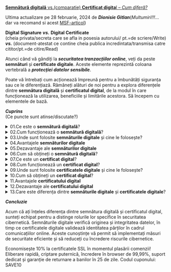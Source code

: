 
[**Semnătură digitală** vs.(comparatie) **Certificat digita**l – *Cum diferă?*](https://www.ssldragon.com/ro/blog/semnatura-digitala-vs-certificat-digital/#get-digital-signature)

Ultima actualizare pe 28 februarie, 2024 de ***Dionisie Gitlan***(*Multumiri!!!*... dar va recomand si acest [MSF-articol](https://support.microsoft.com/ro-ro/office/certificate-%C8%99i-semn%C4%83turi-digitale-8186cd15-e7ac-4a16-8597-22bd163e8e96))

**Digital Signature** ***vs.*** **Digital Certificate**<br/>
(cheia privata/secreta care se afla in posesia autorului/ pt.=de scriere/Write) ***vs.*** (document-atestat ce contine cheia publica incredintata/transmisa catre cititor/pt.=de citire/Read)

Atunci când vă gândiți la ***securitatea tranzacțiilor online***, veți da peste **semnături** și **certificate digitale**. Aceste elemente reprezintă coloana vertebrală a ***protecției datelor sensibile***.

Poate vă întrebați cum acționează împreună pentru a îmbunătăți siguranța sau ce le diferențiază. Rămâneți alături de noi pentru a explora diferențele dintre **semnătura digitală** și **certificatul digital**, de la modul în care funcționează la utilizarea, beneficiile și limitările acestora. Să începem cu elementele de bază.

***Cuprins***<br/>
(Ce puncte sunt atinse/discutate?)

<details>
  <summary>01.Ce este o <b>semnătură digitală</b>?</summary>
    
<hr/>

O semnătură digitală este un tip de semnătură electronică care utilizează o tehnică criptografică pentru a autentifica originea și integritatea documentelor, mesajelor sau programelor informatice digitale. Acesta utilizează un algoritm matematic pentru a genera o amprentă digitală unică, sau “semnătură”, pentru o anumită bucată de date. Această semnătură este individuală pentru expeditor și pentru conținutul semnat, asigurând identitatea expeditorului și garantând că datele rămân intacte în timpul transmiterii.

Semnăturile digitale sunt clasificate după cum urmează:

 - Semnături de **clasa 1** (semnături de e-mail):<br/>
   Aceste semnături verifică legătura dintre o adresă de e-mail și proprietarul său legitim, asigurând autenticitatea e-mailurilor.
 - Semnăturile din **clasa 2** (semnături bazate pe identitate):<br/>
   Acest tip de semnătură validează identificarea unei persoane prin compararea acesteia cu o bază de date verificată în prealabil.
 - Semnăturile din **clasa 3** (semnături validate în persoană):<br/>
   Aceste semnături sunt acordate după validarea persoanei care depune cererea în persoană, asigurând un nivel mai ridicat de încredere și validare pentru tranzacțiile financiare esențiale, cum ar fi platformele de cumpărături online și licitațiile electronice.



<hr/>

</details>

<details>
<summary>02.Cum funcționează o <b>semnătură digitală</b>?</summary>

<hr/>

Acum, să vedem cum funcționează pas cu pas.

 - **Creație**:<br/>
 Pentru a semna un document digital, semnatarul creează mai întâi o semnătură digitală unică folosind un algoritm criptografic, așa cum este specificat în standardul de semnătură digitală. Acest algoritm asigură securitatea și unicitatea semnăturii.
 - **Criptare**: <br/>
 Semnătura digitală este apoi criptată cu ajutorul cheii private a semnatarului, care face parte dintr-o pereche de chei asociată cu un certificat de semnătură digitală. Acest certificat, emis de o autoritate de certificare de încredere, conține informații despre identitatea și cheia publică a semnatarului.
 - **Anexă**:<br/>
 Semnătura digitală criptată este atașată la documentul digital, fie ca fișier separat, fie integrată în documentul în sine. Acest proces garantează că semnătura este inseparabilă de documentul pe care îl autentifică.
 - **Verificare**:<br/>
 La primirea documentului semnat digital, destinatarul utilizează cheia publică a semnatarului, obținută din certificatul de semnătură digitală, pentru a decripta semnătura. Această etapă verifică autenticitatea semnăturii și asocierea acesteia cu documentul.
 - **Verificarea integrității**:<br/>
 Destinatarul efectuează o verificare a integrității documentului cu ajutorul unei funcții hash. Acesta confirmă faptul că documentul nu a fost modificat de când a fost semnat, menținând astfel integritatea acestuia.
 - **Autentificare**: <br/>
 Dacă semnătura decriptată corespunde documentului și dacă verificarea integrității trece, destinatarul poate avea încredere că documentul este autentic și că nu a fost modificat.

<hr/>

</details>

<details>
<summary>03.Unde sunt folosite <b>semnăturile digitale</b> și cine le folosește?</summary>

<hr/>

Semnăturile digitale sunt adoptate pe scară largă în diverse industrii, de la agenții guvernamentale la corporații private. Acestea reprezintă o alternativă mai sigură la semnăturile electronice tradiționale prin utilizarea unor algoritmi complecși.

Această tehnologie este esențială în sectoarele în care securitatea datelor și dovada identității digitale sunt esențiale. În industria bancară și financiară, semnăturile digitale securizează tranzacțiile și acordurile, în timp ce, în mediul juridic, ele confirmă autenticitatea documentelor legale.

Furnizorii de servicii medicale utilizează semnăturile digitale pentru a proteja dosarele pacienților, iar entitățile guvernamentale le folosesc pentru a securiza documentele oficiale și pentru a simplifica procesele administrative. În plus, o semnătură digitală protejează activele digitale ale tuturor tipurilor de întreprinderi. Adoptarea acestora evidențiază accentul pus pe integritatea, eficiența și conformitatea datelor în tranzacțiile electronice.

<hr/>

</details>

<details>
  <summary>04.Avantajele <b>semnăturilor digitale</b></summary>

<hr/>

Prin utilizarea criptografiei, semnăturile digitale vă securizează datele, făcând practic imposibilă modificarea conținutului unui document de către părți neautorizate fără a fi detectate. Această caracteristică fundamentală a integrității datelor înseamnă că puteți avea încredere că informațiile prezentate într-un document semnat digital sunt exact așa cum a intenționat semnatarul.

Atunci când utilizați semnături digitale, nu protejați doar documentele. De asemenea, simplificați procedurile și îmbunătățiți securitatea generală. Iată câteva beneficii cheie:

 - **Eficiență**:<br/>
 Tranzacțiile sunt mai rapide, deoarece documentele pot fi semnate și trimise în format digital, eliminând necesitatea prezenței fizice sau a trimiterii prin poștă.
 - **Reducerea costurilor**: <br/>
 Reduce nevoia de hârtie, tipărire și francatură, ceea ce se traduce în economii semnificative în timp.
 - **Legitimitate juridică**: <br/>
 În multe jurisdicții, semnăturile digitale au același statut juridic ca și semnăturile tradiționale scrise de mână.
 - **Securitate sporită**: <br/>
 Caracteristici precum marcarea timpului și identificarea unică a semnatarului adaugă niveluri de securitate care depășesc ceea ce este posibil cu documentele fizice.
 - **Acceptare globală**: <br/>
 Semnăturile digitale sunt recunoscute și acceptate pe scară largă dincolo de frontiere, facilitând tranzacțiile comerciale internaționale.
 - **Respectarea reglementărilor**: <br/>
 Semnăturile digitale ajută organizațiile să respecte diverse cerințe de reglementare legate de autentificarea și integritatea documentelor, cum ar fi GDPR în Uniunea Europeană sau HIPAA în sectorul sănătății.

<hr/>

</details>

<details>
  <summary>05.Dezavantaje ale <b>semnăturilor digitale</b></summary>

<hr/> 

 - **Complexitatea în gestionarea cheilor**: <br/>
 Gestionarea cheilor criptografice și a certificatelor reprezintă o provocare, necesitând resurse și expertiză suplimentare pentru a asigura o implementare corectă.
 - **Încrederea în infrastructura tehnologică**: <br/>
 Semnăturile digitale depind de infrastructura de chei publice (Public Key Infrastructure – PKI), inclusiv de platforme sigure și autorități de certificare de încredere, care pot fi dificil de stabilit și de menținut în medii diferite.
 - **Probleme de compatibilitate**: <br/>
 Compatibilitatea software-ului este crucială, deoarece acesta trebuie să susțină tehnologia specifică de semnătură digitală, adăugând un alt nivel de complexitate la proces.
 - **Provocări legate de standardizare**: <br/>
 Stabilirea unei interacțiuni armonioase între diverse sisteme necesită standardizare, având în vedere metodele și tehnologiile variate implicate în implementarea semnăturii digitale.
 - **Considerații financiare**: <br/>
   Utilizarea eficientă a semnăturilor digitale implică în mod frecvent achiziționarea de certificate digitale și de software de verificare, ceea ce poate genera costuri substanțiale atât pentru expeditori, cât și pentru destinatari.

<hr/>

</details>

<details>
<summary>06.Cum să obțineți o <b>semnătură digitală</b>?</summary>
  
<hr/>

Obținerea unei semnături digitale necesită o serie de etape tehnice. Totul începe cu alegerea unei autorități de certificare terță parte. Această selecție inițială este foarte importantă, deoarece fiabilitatea și securitatea semnăturii digitale depind de integritatea AC.

 - **Selectați o autoritate de certificare de încredere**: <br/>
 Începeți prin a alege o autoritate de certificare de încredere, cunoscută pentru măsurile sale de securitate solide.
 - **Verificați identitatea dumneavoastră**: <br/>
Trimiteți documentele necesare pentru a confirma identitatea dumneavoastră sau a organizației dumneavoastră în vederea validării.
 - **Generarea perechii de chei**: <br/>
Utilizați un software criptografic, cum ar fi OpenSSL, pentru a genera o cheie privată și una publică – esențiale pentru crearea și verificarea semnăturii digitale.
 - **Obțineți semnătura digitală**: <br/>
Autoritatea de certificare emite un certificat de semnătură digitală, care face legătura între identitatea dumneavoastră și cheia dumneavoastră publică. Asigură autenticitatea semnăturilor digitale.
 - **Instalare și utilizare**: <br/>
Instalați certificatul de semnătură digitală pe serverul sau aplicația dumneavoastră pentru a semna digital documentele în siguranță.

După cum vedeți, am menționat deja certificatul digital în contextul semnăturilor digitale, deoarece acestea fac parte dintr-un sistem mai mare care protejează datele digitale. În secțiunile următoare, vom discuta despre certificatele digitale.

<hr/>

</details>

<details>
<summary>07.Ce este un <b>certificat digital</b>?</summary>

<hr/>

Un certificat digital este un document electronic utilizat pentru a verifica identitatea unei entități, cum ar fi o persoană, un computer, un site web sau o organizație, prin intermediul rețelelor digitale precum internetul. Acesta conține informații despre identitatea entității, cheia publică și semnătura digitală a unei terțe părți de încredere, cunoscută sub numele de autoritate de certificare, care confirmă autenticitatea informațiilor.

<hr/>

</details>

<details>
<summary>08.Cum funcționează un <b>certificat digital</b>?</summary>

<hr/>  

Iată o explicație pas cu pas a modului în care funcționează certificatele digitale:

 - **Criptografia cu cheie publică**: <br/>Certificatele digitale se bazează pe criptografia cu cheie publică. Acest sistem utilizează perechi de chei: o cheie publică și o cheie privată.
 - **Cheia privată a expeditorului**: <br/>Atunci când un expeditor dorește să transmită informații în siguranță, acesta își folosește cheia privată pentru a crea o semnătură digitală pentru date. Această semnătură este unică pentru expeditor și pentru datele transmise.
 - **Cheia publică a expeditorului**: <br/>Cheia publică a expeditorului este disponibilă pentru oricine are nevoie să verifice identitatea expeditorului sau să decripteze datele criptate cu cheia privată a expeditorului.
 - **Chei publice și private**: <br/>Expeditorul își păstrează secretă cheia privată și nu o împărtășește niciodată cu nimeni. Cu toate acestea, aceștia își distribuie gratuit cheia publică altora.
 - **CA emite certificate digitale**: <br/>Aceste certificate conțin cheia publică a expeditorului și alte informații de identificare, cum ar fi numele și organizația acestuia.
 - **Semnătură digitală**: <br/>AC semnează digital certificatele cu ajutorul cheii sale private, asigurând autenticitatea informațiilor.
 - **Verificare**: <br/>Atunci când un destinatar primește date de la expeditor, acesta utilizează cheia publică a expeditorului (obținută din certificatul digital) pentru a verifica semnătura digitală a datelor. În cazul în care semnătura corespunde cheii publice a expeditorului, destinatarul poate fi sigur că datele nu au fost falsificate și că provin într-adevăr de la expeditorul declarat.

<hr/>

</details>

<details>
<summary>09.Unde sunt folosite <b>certificatele digitale</b> și cine le folosește?</summary>  

<hr/>

Exemplele de mai jos ilustrează diversele industrii și entități care se bazează pe certificatele digitale pentru a stabili tranzacții și comunicații online sigure.

 - **Browsere de site-uri web**: <br/>Browsere precum Google Chrome, Mozilla Firefox, Microsoft Edge și Apple Safari utilizează certificate digitale, cunoscute și sub numele de certificate SSL, pentru a verifica identitatea site-urilor web, pentru a stabili conexiuni sigure, pentru a afișa indicatori de securitate pentru utilizatori și pentru a-i avertiza cu privire la riscurile potențiale.
 - **Securitatea e-mailurilor**: <br/>Certificatele digitale, în special certificatele S/MIME, sunt utilizate pentru a cripta e-mailurile trimise între utilizatori, asigurând că numai destinatarii pot accesa conținutul mesajelor.
 - **Site-uri de comerț electronic**: <br/>Site-uri precum Amazon, eBay și Shopify utilizează certificate digitale pentru a securiza tranzacțiile online, asigurându-se că informațiile dumneavoastră personale și financiare rămân confidențiale în timpul achizițiilor.
 - **Dispozitive IoT**: <br/>Dispozitivele Internet of Things (IoT), cum ar fi termostatele inteligente, camerele de securitate și dispozitivele purtabile, utilizează certificate digitale pentru a stabili conexiuni sigure cu alte dispozitive sau servere, protejând datele transmise prin rețea.
 - **Furnizori de VPN**: <br/>Rețeaua privată virtuală (VPN ) utilizează certificate digitale pentru a autentifica și cripta conexiunile dintre dispozitivele utilizatorilor și serverele VPN, asigurând confidențialitatea și securitatea în timpul navigării pe internet.
 - **Companii de software**: <br/>Dezvoltatorii folosesc certificate de semnare a codurilor pentru a-și semna aplicațiile software, asigurând astfel utilizatorii că produsele descărcate sunt autentice.

Caracteristicile certificatelor digitale

Iată o listă a celor mai importante caracteristici ale unui certificat digital:

 - **Autentificare**: <br/>Verifică identitatea persoanelor, a dispozitivelor sau a entităților în cadrul tranzacțiilor online.
Integritatea datelor**: <br/>Asigură că datele rămân neschimbate și nealterate în timpul transmiterii.
 - **Criptare**: <br/>Protejează datele prin transformarea lor într-un format ilizibil care poate fi decriptat numai cu ajutorul cheii private corespunzătoare.
 - **Gestionarea cheilor**: <br/>Facilitează generarea, stocarea și distribuirea în siguranță a cheilor criptografice.
 - **Revocare**: <br/>Permite invalidarea certificatelor în cazul în care acestea sunt compromise sau nu mai sunt demne de încredere.
 - **Conformitate**: <br/>Respectă standardele și reglementările din industrie, cum ar fi X.509, PKCS și GDPR.
 - **Perioada de valabilitate**: <br/>Specifică durata pentru care certificatul este considerat valabil înainte de a fi reînnoit sau reemis.

<hr/>

</details>

<details>
  <summary>10.Cum să obțineți un <b>certificat digital</b>?</summary>

<hr/>

SSL Dragon oferă certificate la prețuri accesibile pentru orice nevoie, de la autentificarea site-urilor web la securitatea e-mailurilor și protecția software-ului. Puteți utiliza Expertul SSL pentru a găsi cel mai bun certificat digital pentru proiectul dumneavoastră. Iată o scurtă trecere în revistă:

Alegeți o autoritate de certificare în funcție de nevoile de securitate și de buget.
Generați o cerere de semnare a certificatului (CSR) cu cheile serverului și informațiile despre organizație.
Trimiteți CSR la CA pentru a începe procesul de depunere a cererii.
Așteptați până când CA validează detaliile, inclusiv organizația și proprietatea domeniului.
Descărcați și instalați certificatul emis pe server.

<hr/>

</details>

<details>
  <summary>11.Avantajele <b>certificatului digital</b></summary>

<hr/>

Fără certificate digitale, trimiterea de date în siguranță pe internet nu ar fi posibilă. Iată care sunt principalele lor beneficii:

Criptare puternică: Certificatele digitale utilizează criptarea AES, un standard de criptare acceptat pe scară largă și foarte sigur care protejează datele partajate.
Autentificare: Oferă un mijloc fiabil de verificare a identității utilizatorilor, dispozitivelor sau entităților implicate în tranzacții online, reducând riscul de uzurpare a identității sau de fraudă.
Scalabilitate: Certificatele digitale oferă scalabilitate, permițând gestionarea și implementarea eficientă în rețele de mari dimensiuni și în diverse aplicații, fără a compromite securitatea sau performanța.
Încredere: Certificatele digitale stabilesc încrederea în interacțiunile online prin validarea autenticității părților implicate, permițând un mediu sigur pentru comerțul electronic, comunicare și alte tranzacții digitale.
<hr/>
</details>

<details>
<summary>12.Dezavantaje ale <b>certificatului digital</b></summary>

<hr/>
  
Cost: Majoritatea certificatelor digitale costă în jur de 100 de dolari sau mai puțin, dar unele tipuri sunt mai scumpe. Implementarea și întreținerea acestora poate afecta bugetul dumneavoastră, inclusiv taxele de emitere a certificatelor, configurarea infrastructurii și cheltuielile de gestionare continuă, în special în cazul implementărilor pe scară largă.
Sofisticare: Gestionarea certificatelor digitale implică complexități, cum ar fi generarea cheilor, reînnoirea certificatelor și gestionarea revocării, care necesită expertiză specializată.
Punct unic de eșec: Dependența de o autoritate de certificare centralizată pentru emiterea și validarea certificatelor poate crea un singur punct de eșec, putând perturba sisteme întregi în cazul în care autoritatea de certificare este compromisă.
Managementul ciclului de viață al certificatelor: Certificatele digitale au o durată de viață limitată și necesită o reînnoire sau înlocuire în timp util pentru a menține continuitatea operațională. Negestionarea eficientă a ciclurilor de viață ale certificatelor poate duce la întreruperi ale serviciilor sau la vulnerabilități de securitate.

<hr/>

</details>

<details>
  <summary>13.Care este diferența dintre <b>semnăturile digitale</b> și <b>certificatele digitale</b>?</summary>

<hr/>

Semnăturile digitale și certificatele funcționează în tandem pentru a asigura autenticitatea și integritatea documentelor sau a comunicațiilor electronice, dar au scopuri diferite.

O semnătură digitală este ca o amprentă digitală virtuală care identifică în mod unic expeditorul mesajului sau autorul documentului. Acesta este creat cu ajutorul unui algoritm criptografic atașat la document sau mesaj. Atunci când cineva semnează un document digital, el formează o reprezentare matematică a documentului, care îi este unică.

Această semnătură poate fi verificată de oricine care utilizează cheia publică a semnatarului, asigurându-se că documentul nu a fost modificat și că provine de la expeditorul declarat.

Pe de altă parte, un certificat digital este ca o carte de identitate digitală emisă de o AC. Acesta conține informații despre deținătorul certificatului, cum ar fi denumirea comercială și cheia publică, și este utilizat pentru a verifica proprietatea și identitatea.

Atunci când cineva primește un document semnat digital, poate folosi certificatul digital al semnatarului pentru a verifica autenticitatea semnăturii. Acest lucru este posibil deoarece certificatul digital este emis de o autoritate de certificare de încredere, ceea ce înseamnă că informațiile pe care le conține au fost verificate și că se poate avea încredere în ele.

<hr/>

</details>

***Concluzie***

Acum că ați înțeles diferența dintre semnătura digitală și certificatul digital, sunteți echipat pentru a distinge rolurile lor specifice în securitatea cibernetică. Semnăturile digitale verifică originea și integritatea datelor, în timp ce certificatele digitale validează identitatea părților în cadrul comunicațiilor online. Aceste cunoștințe vă permit să implementați măsuri de securitate eficiente și să reduceți cu încredere riscurile cibernetice.

Economisește 10% la certificatele SSL în momentul plasării comenzii!
Eliberare rapidă, criptare puternică, încredere în browser de 99,99%, suport dedicat și garanție de returnare a banilor în 25 de zile. Codul cuponului: SAVE10

